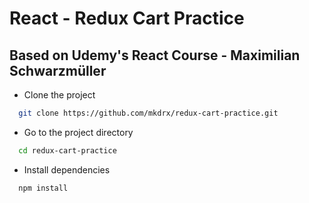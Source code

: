 # React - Redux Cart Practice

## Based on Udemy's React Course - Maximilian Schwarzmüller

- Clone the project

```bash
  git clone https://github.com/mkdrx/redux-cart-practice.git
```

- Go to the project directory

```bash
  cd redux-cart-practice
```

- Install dependencies

```bash
  npm install
```

